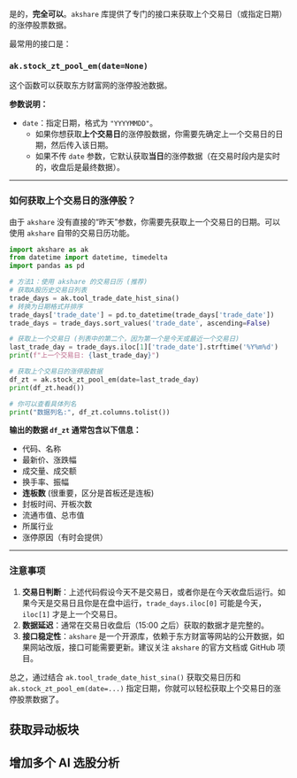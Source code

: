 是的，**完全可以**。`akshare` 库提供了专门的接口来获取上个交易日（或指定日期）的涨停股票数据。

最常用的接口是：

### `ak.stock_zt_pool_em(date=None)`

这个函数可以获取东方财富网的涨停股池数据。

**参数说明：**

- `date`：指定日期，格式为 `"YYYYMMDD"`。
  - 如果你想获取**上个交易日**的涨停股数据，你需要先确定上一个交易日的日期，然后传入该日期。
  - 如果不传 `date` 参数，它默认获取**当日**的涨停数据（在交易时段内是实时的，收盘后是最终数据）。

---

### **如何获取上个交易日的涨停股？**

由于 `akshare` 没有直接的“昨天”参数，你需要先获取上一个交易日的日期。可以使用 `akshare` 自带的交易日历功能。

```python
import akshare as ak
from datetime import datetime, timedelta
import pandas as pd

# 方法1：使用 akshare 的交易日历 (推荐)
# 获取A股历史交易日列表
trade_days = ak.tool_trade_date_hist_sina()
# 转换为日期格式并排序
trade_days['trade_date'] = pd.to_datetime(trade_days['trade_date'])
trade_days = trade_days.sort_values('trade_date', ascending=False)

# 获取上一个交易日 (列表中的第二个，因为第一个是今天或最近一个交易日)
last_trade_day = trade_days.iloc[1]['trade_date'].strftime('%Y%m%d')
print(f"上一个交易日: {last_trade_day}")

# 获取上个交易日的涨停股数据
df_zt = ak.stock_zt_pool_em(date=last_trade_day)
print(df_zt.head())

# 你可以查看具体列名
print("数据列名:", df_zt.columns.tolist())
```

**输出的数据 `df_zt` 通常包含以下信息：**

- 代码、名称
- 最新价、涨跌幅
- 成交量、成交额
- 换手率、振幅
- **连板数** (很重要，区分是首板还是连板)
- 封板时间、开板次数
- 流通市值、总市值
- 所属行业
- 涨停原因（有时会提供）

---

### **注意事项**

1.  **交易日判断**：上述代码假设今天不是交易日，或者你是在今天收盘后运行。如果今天是交易日且你是在盘中运行，`trade_days.iloc[0]` 可能是今天，`iloc[1]` 才是上一个交易日。
2.  **数据延迟**：通常在交易日收盘后（15:00 之后）获取的数据才是完整的。
3.  **接口稳定性**：`akshare` 是一个开源库，依赖于东方财富等网站的公开数据，如果网站改版，接口可能需要更新。建议关注 `akshare` 的官方文档或 GitHub 项目。

总之，通过结合 `ak.tool_trade_date_hist_sina()` 获取交易日历和 `ak.stock_zt_pool_em(date=...)` 指定日期，你就可以轻松获取上个交易日的涨停股票数据了。

## 获取异动板块

## 增加多个 AI 选股分析
